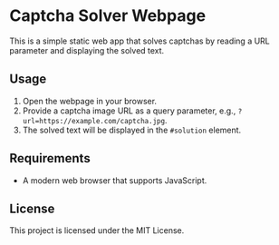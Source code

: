 # Captcha Solver Webpage

This is a simple static web app that solves captchas by reading a URL parameter and displaying the solved text.

## Usage

1. Open the webpage in your browser.
2. Provide a captcha image URL as a query parameter, e.g., `?url=https://example.com/captcha.jpg`.
3. The solved text will be displayed in the `#solution` element.

## Requirements

- A modern web browser that supports JavaScript.

## License

This project is licensed under the MIT License.